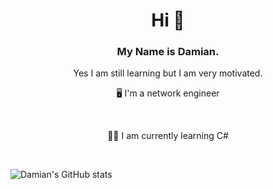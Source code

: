 <h1 align="center"> Hi 👋 </h1>
<h3 align="center"> My Name is Damian. </h3>
<p align="center"> Yes I am still learning but I am very motivated.</p>

<p align="center"> 🖥️ I'm a network engineer</p></br>
<p align="center"> 🧑‍💻 I am currently learning C#</p></br>


![Damian's GitHub stats](https://github-readme-stats.vercel.app/api?username=Scherlda&show_icons=true&theme=radical)
<!--[![Top Langs](https://github-readme-stats.vercel.app/api/top-langs/?username=Scherlda&layout=compact)](https://github.com/anuraghazra/github-readme-stats)-->

